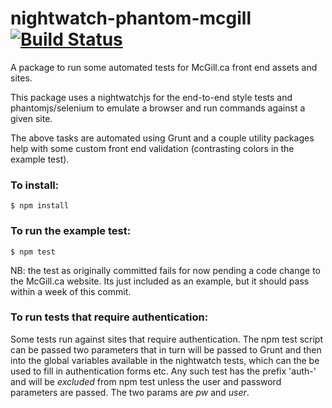 # nightwatch-phantom-mcgill [![Build Status](https://travis-ci.org/YoungElPaso/nightwatch-phantom-mcgill.svg?branch=master)](https://travis-ci.org/YoungElPaso/nightwatch-phantom-mcgill)

A package to run some automated tests for McGill.ca front end assets and sites.

This package uses a nightwatchjs for the end-to-end style tests and phantomjs/selenium to emulate a browser and run commands against a given site.  

The above tasks are automated using Grunt and a couple utility packages help with some custom front end validation (contrasting colors in the example test).



### To install:

```
$ npm install
```

### To run the example test:

```
$ npm test
```

NB: the test as originally committed fails for now pending a code change to the McGill.ca website.  Its just included as an example, but it should pass within a week of this commit.

### To run tests that require authentication:

Some tests run against sites that require authentication.  The npm test script can be passed two parameters that in turn will be passed to Grunt and then into the global variables available in the nightwatch tests, which can the be used to fill in authentication forms etc.  Any such test has the prefix 'auth-' and will be *excluded* from npm test unless the user and password parameters are passed. The two params are *pw* and *user*.
